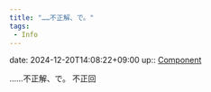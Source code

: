 ```yaml
---
title: "……不正解、で。"
tags:
 - Info
---
```


date: 2024-12-20T14:08:22+09:00
up:: [Component](../Bar/Novel/Chaos/Component.md)

……不正解、で。
不正回